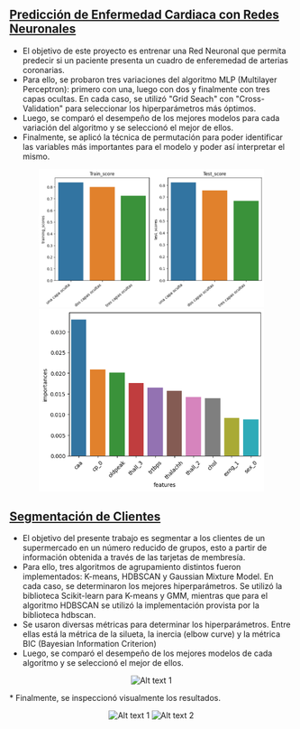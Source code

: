 
## [ Predicción de Enfermedad Cardiaca con Redes Neuronales](https://github.com/a-jimenezc/Prediccion_de_enfermedad_cardiaca "Clic para acceder al repositorio")

* El objetivo de este proyecto es entrenar una Red Neuronal que permita predecir si un paciente presenta un cuadro de enferemedad de arterias coronarias.
* Para ello, se probaron tres variaciones del algoritmo MLP (Multilayer Perceptron): primero con una, luego con dos y finalmente con tres capas ocultas. En cada caso, se utilizó "Grid Seach" con "Cross-Validation" para seleccionar los hiperparámetros más óptimos. 
* Luego, se comparó el desempeño de los mejores modelos para cada variación del algoritmo y se seleccionó el mejor de ellos. 
* Finalmente, se aplicó la técnica de permutación para poder identificar las variables más importantes para el modelo y poder así interpretar el mismo.

<p align="center">
<img src="images/scores1.png" alt="Alt text 1" width="400"/>  <img src="images/imprtances_test.png" alt="Alt text 2" width="400"/>
</p>
 
## [ Segmentación de Clientes](https://github.com/a-jimenezc/segmentacion_de_clientes "Clic para acceder al repositorio")

* El objetivo del presente trabajo es segmentar a los clientes de un supermercado en un número reducido de grupos, esto a partir de información obtenida a través de las tarjetas de membresía.
* Para ello, tres algoritmos de agrupamiento distintos fueron implementados: K-means, HDBSCAN y Gaussian Mixture Model. En cada caso,  se determinaron los mejores hiperparámetros. Se utilizó la biblioteca Scikit-learn para K-means y GMM, mientras que para el algoritmo HDBSCAN se utilizó la implementación provista por la biblioteca hdbscan. 
* Se usaron diversas métricas para determinar los hiperparámetros. Entre ellas está la métrica de la silueta, la inercia (elbow curve) y la métrica BIC (Bayesian Information Criterion) 
* Luego, se comparó el desempeño de los mejores modelos de cada algoritmo y se seleccionó el mejor de ellos. 
<p align="center">
<img src="referencias/images1/comparison.png" alt="Alt text 1" width="400"/>
</p>
* Finalmente, se inspeccionó visualmente los resultados.
<p align="center">
<img src="referencias/images1/result1.png" alt="Alt text 1" width="300"/> <img src="referencias/images1/result2.png" alt="Alt text 2" width="300"/>
</p>
